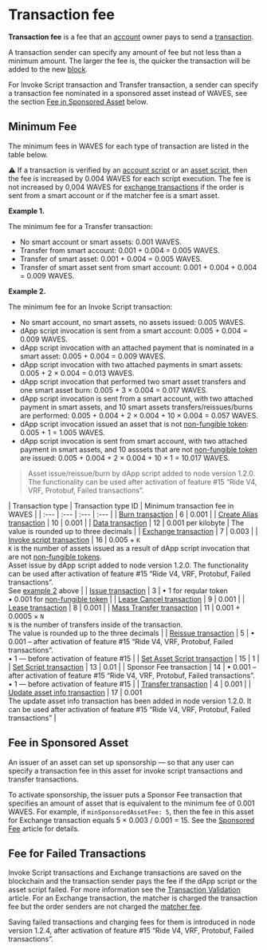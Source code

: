 # Transaction fee

**Transaction fee** is a fee that an [account](/en/blockchain/account/) owner pays to send a [transaction](/en/blockchain/transaction/).

A transaction sender can specify any amount of fee but not less than a minimum amount. The larger the fee is, the quicker the transaction will be added to the new [block](/en/blockchain/block/).

For Invoke Script transaction and Transfer transaction, a sender can specify a transaction fee nominated in a sponsored asset instead of WAVES, see the section [Fee in Sponsored Asset](#fee-in-sponsored-asset) below.

## Minimum Fee

The minimum fees in WAVES for each type of transaction are listed in the table below.

:warning: If a transaction is verified by an [account script](/en/ride/script/script-types/account-script) or an [asset script](/en/ride/script/script-types/asset-script), then the fee is increased by 0.004 WAVES for each script execution.
The fee is not increased by 0,004 WAVES for [exchange transactions](/en/blockchain/transaction-type/exchange-transaction) if the order is sent from a smart account or if the matcher fee is a smart asset.

**Example 1.**

The minimum fee for a Transfer transaction:

* No smart account or smart assets: 0.001 WAVES.
* Transfer from smart account: 0.001 + 0.004 = 0.005 WAVES.
* Transfer of smart asset: 0.001 + 0.004 = 0.005 WAVES.
* Transfer of smart asset sent from smart account: 0.001 + 0.004 + 0.004 = 0.009 WAVES.

**Example 2.**<a id="example2"></a>

The minimum fee for an Invoke Script transaction:

* No smart account, no smart assets, no assets issued: 0.005 WAVES.
* dApp script invocation is sent from a smart account: 0.005 + 0.004 = 0.009 WAVES.
* dApp script invocation with an attached payment that is nominated in a smart asset: 0.005 + 0.004 = 0.009 WAVES.
* dApp script invocation with two attached payments in smart assets: 0.005 + 2 × 0.004 = 0.013 WAVES.
* dApp script invocation that performed two smart asset transfers and one smart asset burn: 0.005 + 3 × 0.004 = 0.017 WAVES.
* dApp script invocation is sent from a smart account, with two attached payment in smart assets, and 10 smart assets transfers/reissues/burns are performed: 0.005 + 0.004 + 2 × 0.004 + 10 × 0.004 = 0.057 WAVES.
* dApp script invocation issued an asset that is not [non-fungible token](/en/blockchain/token/non-fungible-token): 0.005 + 1 = 1.005 WAVES.
* dApp script invocation is sent from smart account, with two attached payment in smart assets, and 10 asssets that are not [non-fungible token](/en/blockchain/token/non-fungible-token) are issued: 0.005 + 0.004 + 2 × 0.004 + 10 × 1 = 10.017 WAVES.

> Asset issue/reissue/burn by dApp script added to node version 1.2.0. The functionality can be used after activation of feature #15 “Ride V4, VRF, Protobuf, Failed transactions”.

| Transaction type | Transaction type ID | Minimum transaction fee in WAVES |
| :--- | :--- | :--- | :--- |
| [Burn transaction](/en/blockchain/transaction-type/burn-transaction) | 6 | 0.001 |
| [Create Alias transaction](/en/blockchain/transaction-type/create-alias-transaction) | 10 | 0.001 |
| [Data transaction](/en/blockchain/transaction-type/data-transaction) | 12 | 0.001 per kilobyte | The value is rounded up to three decimals |
| [Exchange transaction](/en/blockchain/transaction-type/exchange-transaction) | 7 | 0.003 |
| [Invoke script transaction](/en/blockchain/transaction-type/invoke-script-transaction) | 16 | 0.005 + `K`<br>`K` is the number of assets issued as a result of dApp script invocation that are not [non-fungible tokens](/en/blockchain/token/non-fungible-token).<br>Asset issue by dApp script added to node version 1.2.0. The functionality can be used after activation of feature #15 “Ride V4, VRF, Protobuf, Failed transactions”.<br>See [example 2](#example2) above |
| [Issue transaction](/en/blockchain/transaction-type/issue-transaction) | 3 | • 1 for reqular token <br>• 0.001 for [non-fungible token](/en/blockchain/token/non-fungible-token) |
| [Lease Cancel transaction](/en/blockchain/transaction-type/lease-cancel-transaction) | 9 | 0.001 |
| [Lease transaction](/en/blockchain/transaction-type/lease-transaction) | 8 | 0.001 |
| [Mass Transfer transaction](/en/blockchain/transaction-type/mass-transfer-transaction) | 11 | 0.001 + 0.0005 × `N`<br>`N` is the number of transfers inside of the transaction.<br>The value is rounded up to the three decimals |
| [Reissue transaction](/en/blockchain/transaction-type/reissue-transaction) | 5 | • 0.001 – after activation of feature #15 “Ride V4, VRF, Protobuf, Failed transactions”.<br>• 1 — before activation of feature #15 |
| [Set Asset Script transaction](/en/blockchain/transaction-type/set-asset-script-transaction) | 15 | 1 |
| [Set Script transaction](/en/blockchain/transaction-type/set-script-transaction) | 13 | 0.01 |
| Sponsor Fee transaction | 14 | • 0.001 – after activation of feature #15 “Ride V4, VRF, Protobuf, Failed transactions”.<br>• 1 — before activation of feature #15 |
| [Transfer transaction](/en/blockchain/transaction-type/transfer-transaction) | 4 | 0.001 |
| [Update asset info transaction](/en/blockchain/transaction-type/update-asset-info-transaction) | 17 | 0.001<br>The update asset info transaction has been added in node version 1.2.0. It can be used after activation of feature #15 “Ride V4, VRF, Protobuf, Failed transactions” |

## Fee in Sponsored Asset

An issuer of an asset can set up sponsorship — so that any user can specify a transaction fee in this asset for invoke script transactions and transfer transactions.

To activate sponsorship, the issuer puts a Sponsor Fee transaction that specifies an amount of asset that is equivalent to the minimum fee of 0.001 WAVES. For example, if `minSponsoredAssetFee: 5`, then the fee in this asset for Exchange transaction equals 5 × 0.003 / 0.001 = 15. See the [Sponsored Fee](/en/blockchain/waves-protocol/sponsored-fee) article for details.

## Fee for Failed Transactions

Invoke Script transactions and Exchange transactions are saved on the blockchain and the transaction sender pays the fee if the dApp script or the asset script failed. For more information see the [Transaction Validation](/en/blockchain/transaction/transaction-validation) article. For an Exchange transaction, the matcher is charged the transaction fee but the order senders are not charged the [matcher fee](/en/blockchain/transaction-type/exchange-transaction#matcher-fee).

Saving failed transactions and charging fees for them is introduced in node version 1.2.4, after activation of feature #15 “Ride V4, VRF, Protobuf, Failed transactions”.
